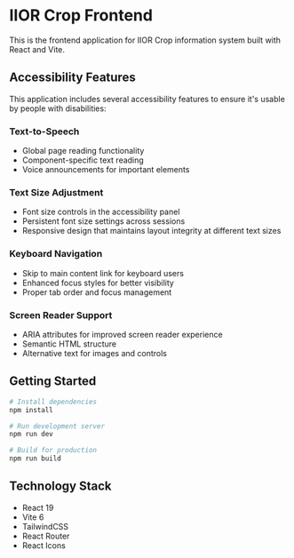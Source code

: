 # IIOR Crop Frontend

This is the frontend application for IIOR Crop information system built with React and Vite.

## Accessibility Features

This application includes several accessibility features to ensure it's usable by people with disabilities:

### Text-to-Speech

- Global page reading functionality
- Component-specific text reading
- Voice announcements for important elements

### Text Size Adjustment

- Font size controls in the accessibility panel
- Persistent font size settings across sessions
- Responsive design that maintains layout integrity at different text sizes

### Keyboard Navigation

- Skip to main content link for keyboard users
- Enhanced focus styles for better visibility
- Proper tab order and focus management

### Screen Reader Support

- ARIA attributes for improved screen reader experience
- Semantic HTML structure
- Alternative text for images and controls

## Getting Started

```bash
# Install dependencies
npm install

# Run development server
npm run dev

# Build for production
npm run build
```

## Technology Stack

- React 19
- Vite 6
- TailwindCSS
- React Router
- React Icons
